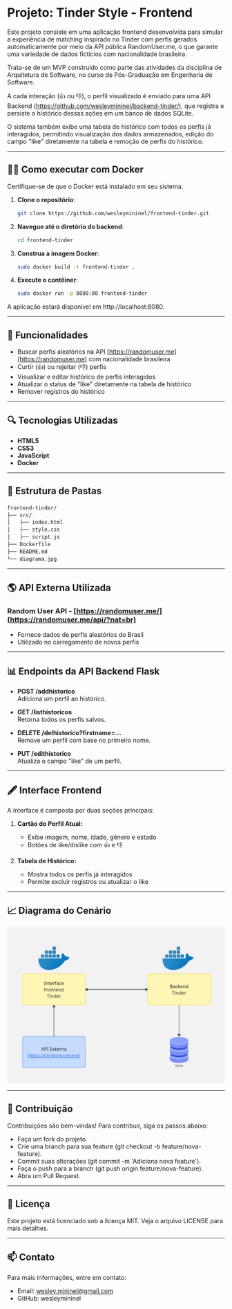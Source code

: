 # Projeto: Tinder Style - Frontend

Este projeto consiste em uma aplicação frontend desenvolvida para simular a experiência de matching inspirado no Tinder com perfis gerados automaticamente por meio da API pública RandomUser.me, o que garante uma variedade de dados fictícios com nacionalidade brasileira.

Trata-se de um MVP construído como parte das atividades da disciplina de Arquitetura de Software, no curso de Pós-Graduação em Engenharia de Software.

A cada interação (👍 ou 👎), o perfil visualizado é enviado para uma API Backend (https://github.com/wesleymininel/backend-tinder/), que registra e persiste o histórico dessas ações em um banco de dados SQLite.

O sistema também exibe uma tabela de histórico com todos os perfis já interagidos, permitindo visualização dos dados armazenados, edição do campo "like" diretamente na tabela e remoção de perfis do histórico.

---

## 👩‍💻 Como executar com Docker

Certifique-se de que o Docker está instalado em seu sistema.

1. **Clone o repositório**:
   ```sh
   git clone https://github.com/wesleymininel/frontend-tinder.git
   ```
   
2. **Navegue até o diretório do backend**:
   ```sh
   cd frontend-tinder
   ```

3. **Construa a imagem Docker**:
   ```sh
   sudo docker build -t frontend-tinder .
   ```

4. **Execute o contêiner**:
   ```sh
   sudo docker run -p 8080:80 frontend-tinder
   ```
A aplicação estará disponível em http://localhost:8080.

---

## 🚀 Funcionalidades

- Buscar perfis aleatórios na API [https://randomuser.me](https://randomuser.me) com nacionalidade brasileira
- Curtir (👍) ou rejeitar (👎) perfis
- Visualizar e editar histórico de perfis interagidos
- Atualizar o status de "like" diretamente na tabela de histórico
- Remover registros do histórico

---

## 🔍 Tecnologias Utilizadas

- **HTML5**
- **CSS3**
- **JavaScript**
- **Docker**

---

## 📱 Estrutura de Pastas

```bash
frontend-tinder/
├── src/
│   ├── index.html
│   ├── style.css
│   ├── script.js
├── Dockerfile
├── README.md
└── diagrama.jpg
```

---

## 🌎 API Externa Utilizada

### Random User API - [https://randomuser.me/](https://randomuser.me/api/?nat=br)

- Fornece dados de perfis aleatórios do Brasil
- Utilizado no carregamento de novos perfis

---

## 📊 Endpoints da API Backend Flask

- **POST /addhistorico**  
  Adiciona um perfil ao histórico.

- **GET /listhistoricos**  
  Retorna todos os perfis salvos.

- **DELETE /delhistorico?firstname=...**  
  Remove um perfil com base no primeiro nome.

- **PUT /edithistorico**  
  Atualiza o campo "like" de um perfil.

---

## 🖋️ Interface Frontend

A interface é composta por duas seções principais:

1. **Cartão do Perfil Atual:**
   - Exibe imagem, nome, idade, gênero e estado
   - Botões de like/dislike com 👍 e 👎

2. **Tabela de Histórico:**
   - Mostra todos os perfis já interagidos
   - Permite excluir registros ou atualizar o like

---

## 📈 Diagrama do Cenário

![Diagrama do Projeto](diagrama.jpg)

---

## 🤝 Contribuição

Contribuições são bem-vindas! Para contribuir, siga os passos abaixo:​

 - Faça um fork do projeto.​
 - Crie uma branch para sua feature (git checkout -b feature/nova-feature).​
 - Commit suas alterações (git commit -m 'Adiciona nova feature').​
 - Faça o push para a branch (git push origin feature/nova-feature).​
 - Abra um Pull Request.​

---

## 📄 Licença

Este projeto está licenciado sob a licença MIT. Veja o arquivo LICENSE para mais detalhes.​

---

## 📫 Contato

Para mais informações, entre em contato:

 - Email: wesley.mininel@gmail.com
 - GitHub: wesleymininel


